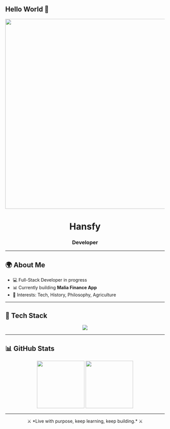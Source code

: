 ## Hello World 👋  

<p align="center">
  <img src="https://static.wikia.nocookie.net/wutheringwaves/images/7/7e/An_Unfinished_Song_1.jpeg/revision/latest/scale-to-width-down/1000?cb=20241006104406" width="600"/>
</p>

<h1 align="center">Hansfy</h1>
<h3 align="center">Developer</h3>

---

## 🌍 About Me  
- 💻 Full-Stack Developer in progress  
- 📊 Currently building **Malia Finance App**  
- 📖 Interests: Tech, History, Philosophy, Agriculture  

---

## 🔧 Tech Stack  
<p align="center">
  <img src="https://skillicons.dev/icons?i=js,ts,react,nextjs,nodejs,python,postgresql,mongodb,tailwind,docker,linux,go,php,git&theme=dark" />
</p>

---

## 📊 GitHub Stats  
<p align="center">
  <img src="https://github-readme-stats.vercel.app/api?username=hansfy&show_icons=true&theme=gruvbox" height="150" />
  <img src="https://github-readme-stats.vercel.app/api/top-langs/?username=hansfy&layout=compact&theme=gruvbox" height="150" />
</p>

---

<p align="center">
  ⚔️ *Live with purpose, keep learning, keep building.* ⚔️
</p>
